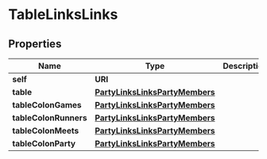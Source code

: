 

# TableLinksLinks


## Properties

| Name | Type | Description | Notes |
|------------ | ------------- | ------------- | -------------|
|**self** | **URI** |  |  [optional] |
|**table** | [**PartyLinksLinksPartyMembers**](PartyLinksLinksPartyMembers.md) |  |  [optional] |
|**tableColonGames** | [**PartyLinksLinksPartyMembers**](PartyLinksLinksPartyMembers.md) |  |  [optional] |
|**tableColonRunners** | [**PartyLinksLinksPartyMembers**](PartyLinksLinksPartyMembers.md) |  |  [optional] |
|**tableColonMeets** | [**PartyLinksLinksPartyMembers**](PartyLinksLinksPartyMembers.md) |  |  [optional] |
|**tableColonParty** | [**PartyLinksLinksPartyMembers**](PartyLinksLinksPartyMembers.md) |  |  [optional] |



